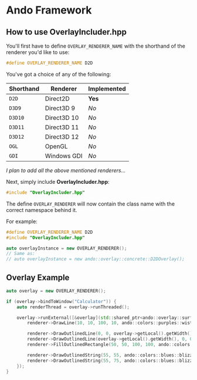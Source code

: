 # Ando Framework

## How to use OverlayIncluder.hpp
You'll first have to define `OVERLAY_RENDERER_NAME` with the shorthand of the renderer you'd like to use:
```C++
#define OVERLAY_RENDERER_NAME D2D
```
You've got a choice of any of the following:

Shorthand | Renderer    | Implemented
--------- | ----------- | -----------
`D2D`     | Direct2D    | **Yes**
`D3D9`    | Direct3D 9  | *No*
`D3D10`   | Direct3D 10 | *No*
`D3D11`   | Direct3D 11 | *No*
`D3D12`   | Direct3D 12 | *No*
`OGL`     | OpenGL      | *No*
`GDI`     | Windows GDI | *No*
*I plan to add all the above mentioned renderers...*

Next, simply include **OverlayIncluder.hpp**:
```C++
#include "OverlayIncluder.hpp"
```

The define `OVERLAY_RENDERER` will now contain the class name with the correct namespace behind it.

For example:
```C++
#define OVERLAY_RENDERER_NAME D2D
#include "OverlayIncluder.hpp"

auto overlayInstance = new OVERLAY_RENDERER();
// Same as:
// auto overlayInstance = new ando::overlay::concrete::D2DOverlay();
```

## Overlay Example
```C++
auto overlay = new OVERLAY_RENDERER();

if (overlay->bindToWindow("Calculator")) {
    auto renderThread = overlay->runThreaded();

	overlay->runExternal([&overlay](std::shared_ptr<ando::overlay::surface::ISurfaceQueuedRenderer> renderer) {
		renderer->DrawLine(10, 10, 100, 10, ando::colors::purples::wisteria);

		renderer->DrawOutlinedLine(0, 0, overlay->getLocal().getWidth(), overlay->getLocal().getHeight(), ando::colors::red);
		renderer->DrawOutlinedLine(overlay->getLocal().getWidth(), 0, 0, overlay->getLocal().getHeight(), ando::colors::red);
		renderer->FillOutlinedRectangle(50, 50, 100, 100, ando::colors::reds::mexicanRed);

		renderer->DrawOutlinedString(55, 55, ando::colors::blues::blizzardBlue, "Arial", "Ando Overlay Arial");
		renderer->DrawOutlinedString(55, 75, ando::colors::blues::blizzardBlue, "Comic Sans MS", "Sean sucks!");
	});
}
```
